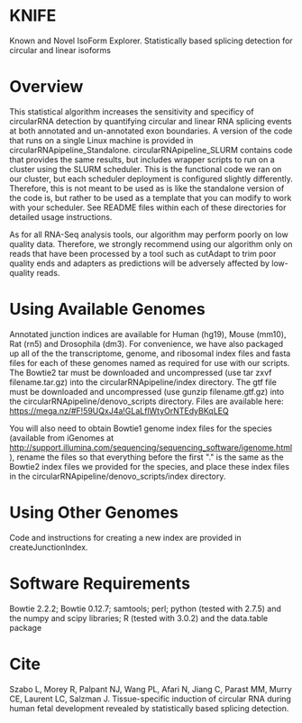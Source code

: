 # KNIFE
Known and Novel IsoForm Explorer. Statistically based splicing detection for circular and linear isoforms

# Overview
This statistical algorithm increases the sensitivity and specificy of circularRNA detection by quantifying circular and linear RNA splicing events at both annotated and un-annotated exon boundaries. A version of the code that runs on a single Linux machine is provided in circularRNApipeline_Standalone. circularRNApipeline_SLURM contains code that provides the same results, but includes wrapper scripts to run on a cluster using the SLURM scheduler. This is the functional code we ran on our cluster, but each scheduler deployment is configured slightly differently. Therefore, this is not meant to be used as is like the standalone version of the code is, but rather to be used as a template that you can modify to work with your scheduler. See README files within each of these directories for detailed usage instructions.

As for all RNA-Seq analysis tools, our algorithm may perform poorly on low quality data. Therefore, we strongly recommend using our algorithm only on reads that have been processed by a tool such as cutAdapt to trim poor quality ends and adapters as predictions will be adversely affected by low-quality reads.

# Using Available Genomes
Annotated junction indices are available for Human (hg19), Mouse (mm10), Rat (rn5) and Drosophila (dm3). For convenience, we have also packaged up all of the the transcriptome, genome, and ribosomal index files and fasta files for each of these genomes named as required for use with our scripts. The Bowtie2 tar must be downloaded and uncompressed (use tar zxvf filename.tar.gz) into the circularRNApipeline/index directory. The gtf file must be downloaded and uncompressed (use gunzip filename.gtf.gz) into the circularRNApipeline/denovo_scripts directory. Files are available here: https://mega.nz/#F!59UQxJ4a!GLaLflWtyOrNTEdyBKqLEQ

You will also need to obtain Bowtie1 genome index files for the species (available from iGenomes at http://support.illumina.com/sequencing/sequencing_software/igenome.html), rename the files so that everything before the first "." is the same as the Bowtie2 index files we provided for the species, and place these index files in the  circularRNApipeline/denovo_scripts/index directory. 

# Using Other Genomes
Code and instructions for creating a new index are provided in createJunctionIndex.

# Software Requirements
Bowtie 2.2.2; Bowtie 0.12.7; samtools; perl; python (tested with 2.7.5) and the numpy and scipy libraries; R (tested with 3.0.2) and the data.table package

# Cite
Szabo L, Morey R, Palpant NJ, Wang PL, Afari N, Jiang C, Parast MM, Murry CE, Laurent LC, Salzman J. Tissue-specific induction of circular RNA during human fetal development revealed by statistically based splicing detection.
